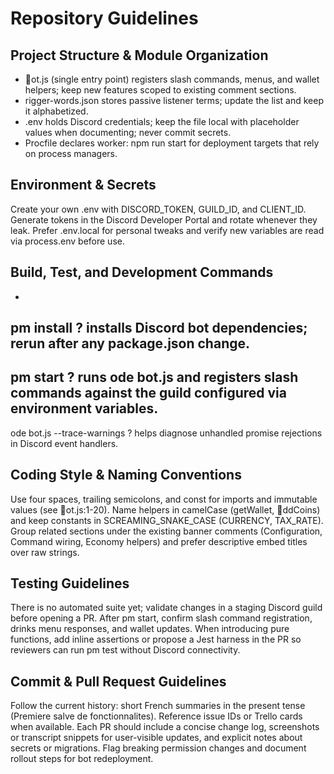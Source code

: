 # Repository Guidelines

## Project Structure & Module Organization
- ot.js (single entry point) registers slash commands, menus, and wallet helpers; keep new features scoped to existing comment sections.
- 	rigger-words.json stores passive listener terms; update the list and keep it alphabetized.
- .env holds Discord credentials; keep the file local with placeholder values when documenting; never commit secrets.
- Procfile declares worker: npm run start for deployment targets that rely on process managers.

## Environment & Secrets
Create your own .env with DISCORD_TOKEN, GUILD_ID, and CLIENT_ID. Generate tokens in the Discord Developer Portal and rotate whenever they leak. Prefer .env.local for personal tweaks and verify new variables are read via process.env before use.

## Build, Test, and Development Commands
- 
pm install ? installs Discord bot dependencies; rerun after any package.json change.
- 
pm start ? runs 
ode bot.js and registers slash commands against the guild configured via environment variables.
- 
ode bot.js --trace-warnings ? helps diagnose unhandled promise rejections in Discord event handlers.

## Coding Style & Naming Conventions
Use four spaces, trailing semicolons, and const for imports and immutable values (see ot.js:1-20). Name helpers in camelCase (getWallet, ddCoins) and keep constants in SCREAMING_SNAKE_CASE (CURRENCY, TAX_RATE). Group related sections under the existing banner comments (Configuration, Command wiring, Economy helpers) and prefer descriptive embed titles over raw strings.

## Testing Guidelines
There is no automated suite yet; validate changes in a staging Discord guild before opening a PR. After 
pm start, confirm slash command registration, drinks menu responses, and wallet updates. When introducing pure functions, add inline assertions or propose a Jest harness in the PR so reviewers can run 
pm test without Discord connectivity.

## Commit & Pull Request Guidelines
Follow the current history: short French summaries in the present tense (Premiere salve de fonctionnalites). Reference issue IDs or Trello cards when available. Each PR should include a concise change log, screenshots or transcript snippets for user-visible updates, and explicit notes about secrets or migrations. Flag breaking permission changes and document rollout steps for bot redeployment.
